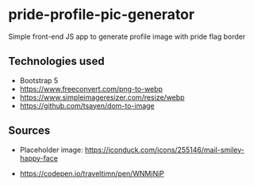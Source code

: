 # pride-profile-pic-generator
Simple front-end JS app to generate profile image with pride flag border

## Technologies used

- Bootstrap 5
- https://www.freeconvert.com/png-to-webp
- https://www.simpleimageresizer.com/resize/webp
- https://github.com/tsayen/dom-to-image

## Sources

- Placeholder image: https://iconduck.com/icons/255146/mail-smiley-happy-face

- https://codepen.io/traveltimn/pen/WNMjNjP